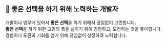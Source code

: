 ## 📝 좋은 선택을 하기 위해 노력하는 개발자

개발이나 업무에 있어서 **좋은 선택**을 하기 위해서 끊임없이 고민합니다.<br />
**좋은 선택**을 하기 위한 고민의 폭을 넓히기 위해 경험하고, 도전하는 것을 좋아합니다.<br />
경험이나 도전의 기회를 얻기 위해 끊임없이 성장하려 노력합니다.
